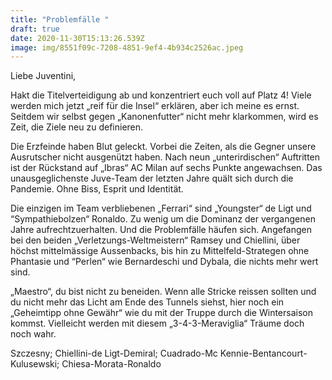 ```yaml
---
title: "Problemfälle "
draft: true
date: 2020-11-30T15:13:26.539Z
image: img/8551f09c-7208-4851-9ef4-4b934c2526ac.jpeg
---
```

Liebe Juventini,

Hakt die Titelverteidigung ab und konzentriert euch voll auf Platz 4! Viele werden mich jetzt „reif für die Insel“ erklären, aber ich meine es ernst. Seitdem wir selbst gegen „Kanonenfutter“ nicht mehr klarkommen, wird es Zeit, die Ziele neu zu definieren. 

Die Erzfeinde haben Blut geleckt. Vorbei die Zeiten, als die Gegner unsere Ausrutscher nicht ausgenützt haben. Nach neun „unterirdischen“ Auftritten ist der Rückstand auf „Ibras“ AC Milan auf sechs Punkte angewachsen. Das unausgeglichenste Juve-Team der letzten Jahre quält sich durch die Pandemie. Ohne Biss, Esprit und Identität. 

Die einzigen im Team verbliebenen  „Ferrari“  sind  „Youngster“ de Ligt und “Sympathiebolzen“ Ronaldo. Zu wenig um die Dominanz der vergangenen Jahre aufrechtzuerhalten. Und die Problemfälle häufen sich. Angefangen bei den beiden „Verletzungs-Weltmeistern“ Ramsey und Chiellini, über höchst mittelmässige Aussenbacks, bis hin zu Mittelfeld-Strategen ohne Phantasie und “Perlen“ wie Bernardeschi und Dybala, die nichts mehr wert sind.

„Maestro“, du bist nicht zu beneiden. Wenn alle Stricke reissen sollten und du nicht mehr das Licht am Ende des Tunnels siehst, hier noch ein „Geheimtipp ohne Gewähr“ wie du mit der Truppe durch die Wintersaison kommst. Vielleicht werden mit diesem „3-4-3-Meraviglia“ Träume doch noch wahr.

Szczesny; Chiellini-de Ligt-Demiral; Cuadrado-Mc Kennie-Bentancourt-Kulusewski; Chiesa-Morata-Ronaldo